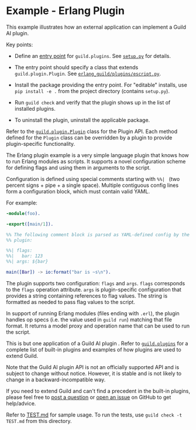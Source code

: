 # Example - Erlang Plugin

This example illustrates how an external application can implement a
Guild AI plugin.

Key points:

- Define an
  [entry point](https://packaging.python.org/en/latest/specifications/entry-points/)
  for `guild.plugins`. See [`setup.py`](setup.py) for details.

- The entry point should specify a class that extends
  `guild.plugin.Plugin`. See
  [`erlang_guild/plugins/escript.py`](erlang_guild/plugins/escript.py).

- Install the package providing the entry point. For "editable"
  installs, use `pip install -e .` from the project directory (contains
  `setup.py`).

- Run `guild check` and verify that the plugin shows up in the list of
  installed plugins.

- To uninstall the plugin, uninstall the applicable package.

Refer to the [`guild.plugin.Plugin`](../../guild/plugin.py) class for
the Plugin API. Each method defined for the `Plugin` class can be
overridden by a plugin to provide plugin-specific functionality.

The Erlang plugin example is a very simple language plugin that knows
how to run Erlang modules as scripts. It supports a novel configuration
scheme for defining flags and using them in arguments to the script.

Configuration is defined using special comments starting with `%%| `
(two percent signs + pipe + a single space). Multiple contiguous config
lines form a configuration block, which must contain valid YAML.

For example:

```erlang
-module(foo).

-export([main/1]).

%% The following comment block is parsed as YAML-defined config by the
%% plugin:

%%| flags:
%%|   bar: 123
%%| args: ${bar}

main([Bar]) -> io:format("bar is ~s\n").
```

The plugin supports two configuration: `flags` and `args`. `flags`
corresponds to the `flags` operation attribute. `args` is
plugin-specific configuration that provides a string containing
references to flag values. The string is formatted as needed to pass
flag values to the script.

In support of running Erlang modules (files ending with `.erl`), the
plugin handles op specs (i.e. the value used in `guild run`) matching
that file format. It returns a model proxy and operation name that can
be used to run the script.

This is but one application of a Guild AI plugin . Refer to
[`guild.plugins`](../../guild/plugins/) for a complete list of built-in
plugins and examples of how plugins are used to extend Guild.

Note that the Guild AI plugin API is not an officially supported API and
is subject to change without notice. However, it is stable and is not
likely to change in a backward-incompatible way.

If you need to extend Guild and can't find a precedent in the built-in
plugins, please feel free to [post a question](https://my.guildai.org)
or [open an issue](https://github.com/guildai/guildai/issues) on GitHub
to get help/advice.

Refer to [TEST.md](TEST.md) for sample usage. To run the tests, use
`guild check -t TEST.md` from this directory.
